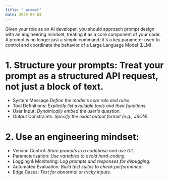 ```yaml
---
title: " prompt"
date: 2025-09-03
---
```

Given your role as an AI developer, you should approach prompt design with an engineering mindset, treating it as a core component of your code. A prompt is no longer just a simple command; it's a key parameter used to control and coordinate the behavior of a Large Language Model (LLM).


# 1. Structure your prompts: Treat your prompt as a structured API request, not just a block of text.

- System Message:*Define the model's core role and rules.*
- Tool Definitions:    *Explicitly list available tools and their functions.*
- User Input:         *Dynamically embed the user's question.*
- Output Constraints: *Specify the exact output format (e.g., JSON).*

# 2. Use an engineering mindset:

- Version Control:      *Store prompts in a codebase and use Git.*
- Parameterization:     *Use variables to avoid hard-coding.*
- Logging & Monitoring: *Log prompts and responses for debugging.*
- Automated Evaluation: *Build test suites to check performance.*
- Edge Cases:           *Test for abnormal or tricky inputs.*

